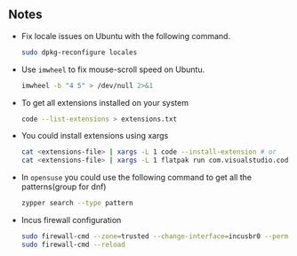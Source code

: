 ## Notes

- Fix locale issues on Ubuntu with the following command.

  ```bash
  sudo dpkg-reconfigure locales
  ```

- Use `imwheel` to fix mouse-scroll speed on Ubuntu.

  ```bash
  imwheel -b "4 5" > /dev/null 2>&1
  ```

- To get all extensions installed on your system

  ```bash
  code --list-extensions > extensions.txt
  ```

- You could install extensions using xargs

  ```bash
  cat <extensions-file> | xargs -L 1 code --install-extension # or
  cat <extensions-file> | xargs -L 1 flatpak run com.visualstudio.code --install-extension
  ```

- In `opensuse` you could use the following command to get all the patterns(group for dnf)

  ```bash
  zypper search --type pattern
  ```

- Incus firewall configuration

  ```bash
  sudo firewall-cmd --zone=trusted --change-interface=incusbr0 --permanent
  sudo firewall-cmd --reload
  ```
